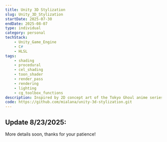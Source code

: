 ```yaml
---
title: Unity 3D Stylization
slug: Unity_3D_Stylization
startDate: 2025-07-30
endDate: 2025-08-07
type: individual
category: personal
techStack:
    - Unity_Game_Engine
    - C#
    - HLSL
tags:
    - shading
    - procedural
    - cel_shading
    - toon_shader
    - render_pass
    - rendering
    - lighting
    - cg_toolbox_functions
description: Inspired by 2D concept art of the Tokyo Ghoul anime series, a suite of stylized surface shaders and post-processing shaders for Unity.
code: https://github.com/mialana/unity-3d-stylization.git
---
```


## **Update 8/23/2025:**

More details soon, thanks for your patience!

